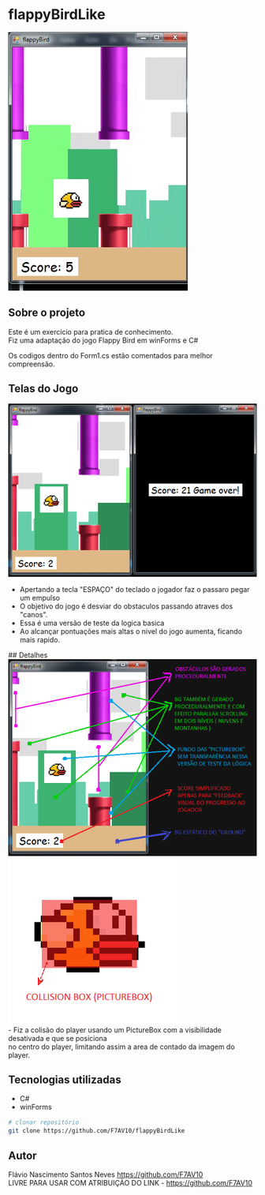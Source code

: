 # flappyBirdLike
<img src="https://github.com/F7AV10/flappyBirdLike/blob/main/screenFlappyGameplay.gif" />

## Sobre o projeto
<div>
 Este é um exercicio para pratica de conhecimento.<br/>
Fiz uma adaptação do jogo Flappy Bird em winForms e C#<br/>
 
 Os codigos dentro do Form1.cs estão comentados para melhor compreensão.
 ## Telas do Jogo
<img src="https://github.com/F7AV10/flappyBirdLike/blob/main/screenFlappy2.png" /><br/>

 - Apertando a tecla "ESPAÇO" do teclado o jogador faz o passaro pegar um empulso<br/>
 - O objetivo do jogo é desviar do obstaculos passando atraves dos "canos".<br/>
 - Essa é uma versão de teste da logica basica<br/>
 - Ao alcançar pontuações mais altas o nivel do jogo aumenta, ficando mais rapido.<br/>
</div>
## Detalhes
<img src="https://github.com/F7AV10/flappyBirdLike/blob/main/screenFlappyInfos.png" /><br/>
<img src="https://github.com/F7AV10/flappyBirdLike/blob/main/birdCollisionBox.png" /><br/>
 - Fiz a colisão do player usando um PictureBox com a visibilidade desativada e que se posiciona<br/>
no centro do player, limitando assim a area de contado da imagem do player.

## Tecnologias utilizadas

- C#
- winForms

```bash
# clonar repositório
git clone https://github.com/F7AV10/flappyBirdLike

```

## Autor
Flávio Nascimento Santos Neves
https://github.com/F7AV10<br/>
LIVRE PARA USAR COM ATRIBUIÇÃO DO LINK - https://github.com/F7AV10

